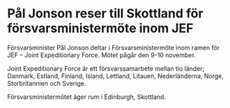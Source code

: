# Pål Jonson reser till Skottland för försvarsministermöte inom JEF

Försvarsminister Pål Jonson deltar i Försvarsministermöte inom ramen för JEF – Joint Expeditionary Force. Mötet pågår den 9-10 november.

Joint Expeditionary Force är ett försvarssamarbete mellan tio länder; Danmark, Estland, Finland, Island, Lettland, Litauen, Nederländerna, Norge, Storbritannien och Sverige.

Försvarsministermötet äger rum i Edinburgh, Skottland.
